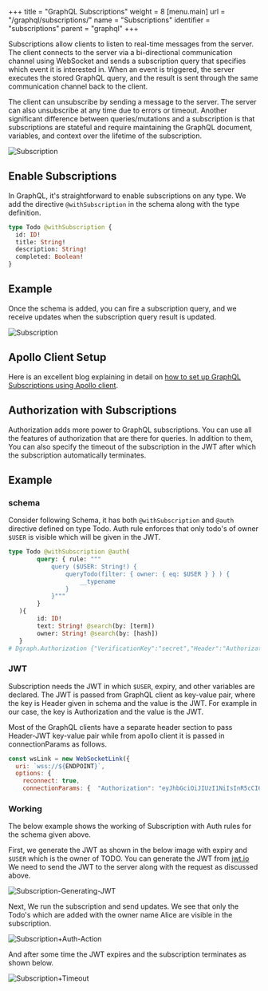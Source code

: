 +++
title = "GraphQL Subscriptions"
weight = 8
[menu.main]
  url = "/graphql/subscriptions/"
  name = "Subscriptions"
  identifier = "subscriptions"
  parent = "graphql"
+++

Subscriptions allow clients to listen to real-time messages from the server. The client connects to the server via a bi-directional communication channel using WebSocket and sends a subscription query that specifies which event it is interested in. When an event is triggered, the server executes the stored GraphQL query, and the result is sent through the same communication channel back to the client.

The client can unsubscribe by sending a message to the server. The server can also unsubscribe at any time due to errors or timeout. Another significant difference between queries/mutations and a subscription is that subscriptions are stateful and require maintaining the GraphQL document, variables, and context over the lifetime of the subscription.

![Subscription](/images/graphql/subscription_flow.png "Subscription in GraphQL")

## Enable Subscriptions

In GraphQL, it's straightforward to enable subscriptions on any type. We add the directive `@withSubscription` in the schema along with the type definition.

```graphql
type Todo @withSubscription {
  id: ID!
  title: String!
  description: String!
  completed: Boolean!
}
```

## Example

Once the schema is added, you can fire a subscription query, and we receive updates when the subscription query result is updated.

![Subscription](/images/graphql/subscription_example.gif "Subscription Example")

## Apollo Client Setup

Here is an excellent blog explaining in detail on [how to set up GraphQL Subscriptions using Apollo client](https://dgraph.io/blog/post/how-does-graphql-subscription/).

## Authorization with Subscriptions

Authorization adds more power to GraphQL subscriptions. You can use all the features of authorization that are there for queries.
In addition to them, You can also specify the timeout of the subscription in the JWT after which the subscription automatically terminates.

## Example 

### schema
Consider following Schema, it has both `@withSubscription` and `@auth` directive defined on type Todo. Auth rule enforces that only todo's of owner `$USER` is visible which will be given in the JWT.

```graphql
type Todo @withSubscription @auth(
    	query: { rule: """
    		query ($USER: String!) {
    			queryTodo(filter: { owner: { eq: $USER } } ) {
    				__typename
    			}
   			}"""
     	}
   ){
        id: ID!
    	text: String! @search(by: [term])
     	owner: String! @search(by: [hash])
   }
# Dgraph.Authorization {"VerificationKey":"secret","Header":"Authorization","Namespace":"https://dgraph.io","Algo":"HS256"}
```

### JWT

Subscription needs the JWT in which `$USER`, expiry, and other variables are declared. 
The JWT is passed from GraphQL client as key-value pair, where the key is Header given in schema and the value is the JWT.
For example in our case, the key is Authorization and the value is the JWT. 

Most of the GraphQL clients have a separate header section to pass Header-JWT key-value pair while from apollo client it is passed
in connectionParams as follows.
```javascript
const wsLink = new WebSocketLink({
  uri: `wss://${ENDPOINT}`,
  options: {
    reconnect: true,
    connectionParams: {  "Authorization": "eyJhbGciOiJIUzI1NiIsInR5cCI6IkpXVCJ9.eyJleHAiOjE2OTAxMjg2MjIsImh0dHBzOi8vZGdyYXBoLmlvIjp7IlJPTEUiOiJVU0VSIiwiVVNFUiI6IkFsaWNlIn0sImlzcyI6InRlc3QifQ.6AODlumsk9kbnwZHwy08l40PeqEmBHqK4E_ozNjQpuI", },});
```

### Working

The below example shows the working of Subscription with Auth rules for the schema given above.

First, we generate the JWT as shown in the below image with expiry and `$USER` which is the owner of TODO.
You can generate the JWT from [jwt.io](https://jwt.io/)
We need to send the JWT to the server along with the request as discussed above.

![Subscription-Generating-JWT](/images/graphql/Generating-JWT.png "Subscription with Auth Example")


Next, We run the subscription and send updates. We see that only the Todo's which are added with the owner name Alice are visible in the subscription.

![Subscription+Auth-Action](/images/graphql/Auth-Action.gif "Subscription with Auth Example")


And after some time the JWT expires and the subscription terminates as shown below.

![Subscription+Timeout](/images/graphql/Subscription-Timeout.gif "Subscription with Auth Example")

